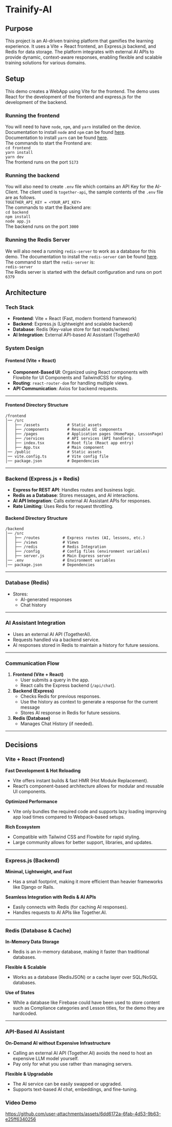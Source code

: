 # Trainify-AI

## Purpose

This project is an AI-driven training platform that gamifies the learning experience. It uses a Vite + React frontend, an Express.js backend, and Redis for data storage. The platform integrates with external AI APIs to provide dynamic, context-aware responses, enabling flexible and scalable training solutions for various domains.

## Setup

This demo creates a WebApp using Vite for the frontend. The demo uses React for the development of the frontend and express.js for the development of the backend.

### Running the frontend
You will need to have `node`, `npm`, and `yarn` installed on the device.\
Documentation to install `node` and `npm` can be found [here](https://nodejs.org/en/download).\
Documentation to install `yarn` can be found [here](https://classic.yarnpkg.com/lang/en/docs/install/).\
The commands to start the Frontend are:\
`cd frontend`\
`yarn install`\
`yarn dev`\
The frontend runs on the port `5173`

### Running the backend
You will also need to create `.env` file which contains an API Key for the AI-Client. The client used is `together-api`, the sample contents of the `.env` file are as follows.\
`TOGETHER_API_KEY = <YOUR_API_KEY>`\
The commands to start the Backend are:\
`cd backend`\
`npm install`\
`node app.js`\
The backend runs on the port `3000`

### Running the Redis Server
We will also need a running `redis-server` to work as a database for this demo. The documentation to install the `redis-server` can be found [here](https://redis.io/docs/latest/operate/oss_and_stack/install/install-redis/).\
The command to start the `redis-server` is:\
`redis-server`\
The Redis server is started with the default configuration and runs on port `6379`

## Architecture

### Tech Stack

- **Frontend**: Vite + React (Fast, modern frontend framework)
- **Backend**: Express.js (Lightweight and scalable backend)
- **Database**: Redis (Key-value store for fast reads/writes)
- **AI Integration**: External API-based AI Assistant (TogetherAI)

### System Design

#### Frontend (Vite + React)

- **Component-Based UI**: Organized using React components with Flowbite for UI Components and TailwindCSS for styling.
- **Routing**: `react-router-dom` for handling multiple views.
- **API Communication**: Axios for backend requests.

---

#### Frontend Directory Structure

    /frontend
    │── /src
    │   ├── /assets        	   # Static assets
    │   ├── /components        # Reusable UI components
    │   ├── /pages             # Application pages (HomePage, LessonPage)
    │   ├── /services          # API services (API handlers)
    │   ├── index.tsx          # Root file (React app entry)
    │   ├── App.tsx            # Main component
    │── /public                # Static assets
    │── vite.config.ts         # Vite config file
    │── package.json           # Dependencies

---

### Backend (Express.js + Redis)

- **Express for REST API**: Handles routes and business logic.
- **Redis as a Database**: Stores messages, and AI interactions.
- **AI API Integration**: Calls external AI Assistant APIs for responses.
- **Rate Limiting**: Uses Redis for request throttling.

#### Backend Directory Structure

    /backend
    │── /src
    │   ├── /routes          # Express routes (AI, lessons, etc.)
    │   ├── /views           # Views
    │   ├── /redis           # Redis Integration
    │   ├── /config          # Config files (environment variables)
    │   ├── server.js        # Main Express server
    │── .env                 # Environment variables
    │── package.json         # Dependencies

---

### Database (Redis)

- Stores:
  - AI-generated responses
  - Chat history

---

### AI Assistant Integration

- Uses an external AI API (TogetherAI).
- Requests handled via a backend service.
- AI responses stored in Redis to maintain a history for future sessions.

---

### Communication Flow

1.  **Frontend (Vite + React)**
    - User submits a query in the app.
    - React calls the Express backend (`/api/chat`).
2.  **Backend (Express)**
    - Checks Redis for previous responses.
    - Use the history as context to generate a response for the current message
    - Stores AI response in Redis for future sessions.
3.  **Redis (Database)**
    - Manages Chat History (if needed).

---

## Decisions

### Vite + React (Frontend)

**Fast Development & Hot Reloading**

- Vite offers instant builds & fast HMR (Hot Module Replacement).
- React’s component-based architecture allows for modular and reusable UI components.

**Optimized Performance**

- Vite only bundles the required code and supports lazy loading improving app load times compared to Webpack-based setups.

**Rich Ecosystem**

- Compatible with Tailwind CSS and Flowbite for rapid styling.
- Large community allows for better support, libraries, and updates.

---

### Express.js (Backend)

**Minimal, Lightweight, and Fast**

- Has a small footprint, making it more efficient than heavier frameworks like Django or Rails.

**Seamless Integration with Redis & AI APIs**

- Easily connects with Redis (for caching AI responses).
- Handles requests to AI APIs like Together.AI.

---

### Redis (Database & Cache)

**In-Memory Data Storage**

- Redis is an in-memory database, making it faster than traditional databases.

**Flexible & Scalable**

- Works as a database (RedisJSON) or a cache layer over SQL/NoSQL databases.

**Use of States**

- While a database like Firebase could have been used to store content such as Compliance categories and Lesson titles, for the demo they are hardcoded.

---

### API-Based AI Assistant

**On-Demand AI without Expensive Infrastructure**

- Calling an external AI API (Together.AI) avoids the need to host an expensive LLM model yourself.
- Pay only for what you use rather than managing servers.

**Flexible & Upgradable**

- The AI service can be easily swapped or upgraded.
- Supports text-based AI chat, embeddings, and fine-tuning.

### Video Demo
https://github.com/user-attachments/assets/6dd6172a-6fab-4d53-9b63-e25ff6340256

